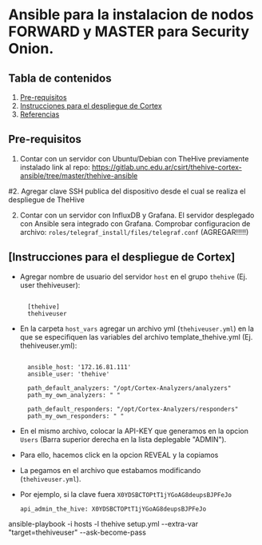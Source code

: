 # Ansible para la instalacion de nodos FORWARD y MASTER para Security Onion.

## Tabla de contenidos

1. [Pre-requisitos](#pre-requisitos)
2. [Instrucciones para el despliegue de Cortex](#instrucciones-para-el-despliegue-de-cortex)
4. [Referencias](#referencias)


## Pre-requisitos

1. Contar con un servidor con Ubuntu/Debian con TheHive previamente instalado
    link al repo: https://gitlab.unc.edu.ar/csirt/thehive-cortex-ansible/tree/master/thehive-ansible

#2. Agregar clave SSH publica del dispositivo desde el cual se realiza el despliegue de TheHive

2. Contar con un servidor con InfluxDB y Grafana. El servidor desplegado con Ansible sera integrado con Grafana. 
   Comprobar configuracion de archivo: `roles/telegraf_install/files/telegraf.conf` (AGREGAR!!!!!)


## [Instrucciones para el despliegue de Cortex]


*  Agregar nombre de usuario del servidor `host` en el grupo `thehive` (Ej. user thehiveuser):

    ```
    
      [thehive]
      thehiveuser

    ```
    
    
*  En la carpeta `host_vars` agregar un archivo yml (`thehiveuser.yml`) en la que se especifiquen las variables
   del archivo template_thehive.yml (Ej. thehiveuser.yml):

    ```
    
      ansible_host: '172.16.81.111'
      ansible_user: 'thehive'

      path_default_analyzers: "/opt/Cortex-Analyzers/analyzers"
      path_my_own_analyzers: " "

      path_default_responders: "/opt/Cortex-Analyzers/responders"
      path_my_own_responders: " "

    ```

*  En el mismo archivo, colocar la API-KEY que generamos en la opcion `Users` (Barra superior derecha en la lista deplegable "ADMIN").
*  Para ello, hacemos click en la opcion REVEAL y la copiamos
*  La pegamos en el archivo que estabamos modificando (`thehiveuser.yml`). 
*  Por ejemplo, si la clave fuera `X0YDSBCTOPtT1jYGoAG8deupsBJPFeJo`

    ```
    api_admin_the_hive: X0YDSBCTOPtT1jYGoAG8deupsBJPFeJo
    
    ```

ansible-playbook -i hosts -l thehive setup.yml --extra-var "target=thehiveuser" --ask-become-pass





